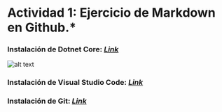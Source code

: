 
  # Actividad 1: Ejercicio de Markdown en Github.*


 ### Instalación de Dotnet Core: [*Link*](https://dotnet.microsoft.com/download ".Net Core" ) 
 ![alt text](https://encrypted-tbn0.gstatic.com/images?q=tbn%3AANd9GcQAJkLZta5CaYcLIrJ04Rgpieawmi32n2cYbVNImVzRgeqeZ1dk "Logo Title Text 1")


 ### Instalación de Visual Studio Code: [*Link*](https://code.visualstudio.com/download "VSC")

 ### Instalación de Git: [*Link*](https://git-scm.com/download/win "Git" )

